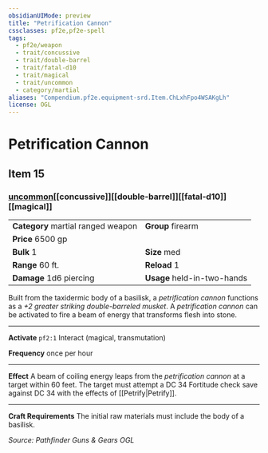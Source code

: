 ```yaml
---
obsidianUIMode: preview
title: "Petrification Cannon"
cssclasses: pf2e,pf2e-spell
tags:
  - pf2e/weapon
  - trait/concussive
  - trait/double-barrel
  - trait/fatal-d10
  - trait/magical
  - trait/uncommon
  - category/martial
aliases: "Compendium.pf2e.equipment-srd.Item.ChLxhFpo4WSAKgLh"
license: OGL
---
```

# Petrification Cannon
## Item 15
### [uncommon](uncommon.md "Uncommon Rarity Trait")[[concussive]][[double-barrel]][[fatal-d10]][[magical]]

|  |  |
| -- | -- |
| **Category** martial ranged weapon | **Group** firearm |
| **Price** 6500 gp |  |
| **Bulk** 1 | **Size** med |
|**Range** 60 ft.| **Reload** 1|
| **Damage** 1d6 piercing  | **Usage** held-in-two-hands |



Built from the taxidermic body of a basilisk, a _petrification cannon_ functions as a _+2 greater striking double-barreled musket_. A _petrification cannon_ can be activated to fire a beam of energy that transforms flesh into stone.

* * *

**Activate** `pf2:1` Interact (magical, transmutation)

**Frequency** once per hour

* * *

**Effect** A beam of coiling energy leaps from the _petrification cannon_ at a target within 60 feet. The target must attempt a DC 34 Fortitude check save against DC 34 with the effects of [[Petrify|Petrify]].

* * *

**Craft Requirements** The initial raw materials must include the body of a basilisk.

*Source: Pathfinder Guns & Gears*
*OGL*